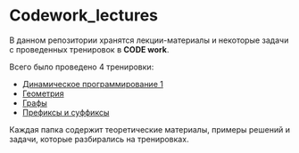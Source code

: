# Codework_lectures

В данном репозитории хранятся лекции-материалы и некоторые задачи с проведенных тренировок в **CODE work**.

Всего было проведено 4 тренировки:

- [Динамическое программирование 1](dp%201/theory.md)
- [Геометрия](geometry/theory.md)
- [Графы](graphs/theory.md)
- [Префиксы и суффиксы](prefix%20and%20suffix/theory.md)

Каждая папка содержит теоретические материалы, примеры решений и задачи, которые разбирались на тренировках.  
